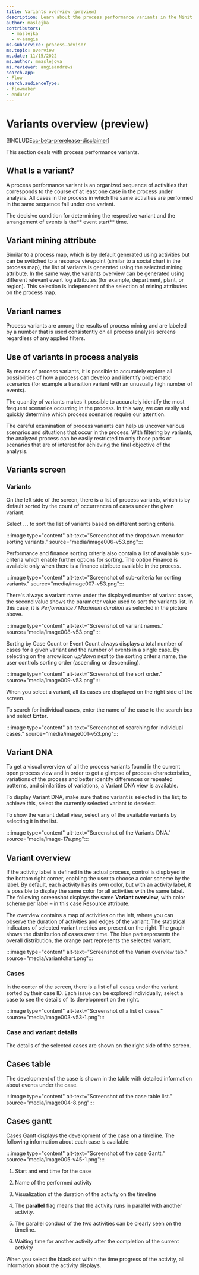 ```yaml
---
title: Variants overview (preview)
description: Learn about the process performance variants in the Minit desktop application in process advisor.
author: maslejka
contributors:
  - maslejka
  - v-aangie
ms.subservice: process-advisor
ms.topic: overview
ms.date: 11/15/2022
ms.author: mmaslejova
ms.reviewer: angieandrews
search.app:
- Flow
search.audienceType:
- flowmaker
- enduser
---
```


# Variants overview (preview)

[!INCLUDE[cc-beta-prerelease-disclaimer](../includes/cc-beta-prerelease-disclaimer.md)]

This section deals with process performance variants.



## What Is a variant?

A process performance variant is an organized sequence of activities that corresponds to the course of at least one case in the process under analysis. All cases in the process in which the same activities are performed in the same sequence fall under one variant.

The decisive condition for determining the respective variant and the arrangement of events is the** event start** time.

## Variant mining attribute

Similar to a process map, which is by default generated using activities but can be switched to a resource viewpoint (similar to a social chart in the process map), the list of variants is generated using the selected mining attribute. In the same way, the variants overview can be generated using different relevant event log attributes (for example, department, plant, or region). This selection is independent of the selection of mining attributes on the process map.

## Variant names

Process variants are among the results of process mining and are labeled by a number that is used consistently on all process analysis screens regardless of any applied filters.

## Use of variants in process analysis

By means of process variants, it is possible to accurately explore all possibilities of how a process can develop and identify problematic scenarios (for example a transition variant with an unusually high number of events).

The quantity of variants makes it possible to accurately identify the most frequent scenarios occurring in the process. In this way, we can easily and quickly determine which process scenarios require our attention.

The careful examination of process variants can help us uncover various scenarios and situations that occur in the process. With filtering by variants, the analyzed process can be easily restricted to only those parts or scenarios that are of interest for achieving the final objective of the analysis.

## Variants screen

### Variants

On the left side of the screen, there is a list of process variants, which is by default sorted by the count of occurrences of cases under the given variant.

Select **...** to sort the list of variants based on different sorting criteria.

:::image type="content" alt-text="Screenshot of the dropdown menu for sorting variants." source="media/image006-v53.png":::

Performance and finance sorting criteria also contain a list of available sub-criteria which enable further options for sorting. The option Finance is available only when there is a finance attribute available in the process.

:::image type="content" alt-text="Screenshot of sub-criteria for sorting variants." source="media/image007-v53.png":::

There's always a variant name under the displayed number of variant cases, the second value shows the parameter value used to sort the variants list. In this case, it is *Performance / Maximum duration* as selected in the picture above.

:::image type="content" alt-text="Screenshot of variant names." source="media/image008-v53.png":::

Sorting by Case Count or Event Count always displays a total number of cases for a given variant and the number of events in a single case. By selecting on the arrow icon *up/down* next to the sorting criteria name, the user controls sorting order (ascending or descending).

:::image type="content" alt-text="Screenshot of the sort order." source="media/image009-v53.png":::

When you select a variant, all its cases are displayed on the right side of the screen.

To search for individual cases, enter the name of the case to the search box and select **Enter**.

:::image type="content" alt-text="Screenshot of searching for individual cases." source="media/image001-v53.png":::

## Variant DNA

To get a visual overview of all the process variants found in the current open process view and in order to get a glimpse of process characteristics, variations of the process and better identify differences or repeated patterns, and similarities of variations, a Variant DNA view is available.

To display Variant DNA, make sure that no variant is selected in the list; to achieve this, select the currently selected variant to deselect.

To show the variant detail view, select any of the available variants by selecting it in the list.

:::image type="content" alt-text="Screenshot of the Variants DNA." source="media/image-17a.png":::

## Variant overview

If the activity label is defined in the actual process, control is displayed in the bottom right corner, enabling the user to choose a color scheme by the label. By default, each activity has its own color, but with an activity label, it is possible to display the same color for all activities with the same label. The following screenshot displays the same **Variant overview**, with color scheme per label – in this case Resource attribute.

The overview contains a map of activities on the left, where you can observe the duration of activities and edges of the variant. The statistical indicators of selected variant metrics are present on the right. The graph shows the distribution of cases over time. The blue part represents the overall distribution, the orange part represents the selected variant.

:::image type="content" alt-text="Screenshot of the Varian overview tab." source="media/variantchart.png":::

### Cases

In the center of the screen, there is a list of all cases under the variant sorted by their case ID. Each issue can be explored individually; select a case to see the details of its development on the right.

:::image type="content" alt-text="Screenshot of a list of cases." source="media/image003-v53-1.png":::

### Case and variant details

The details of the selected cases are shown on the right side of the screen.

## Cases table

The development of the case is shown in the table with detailed information about events under the case.

:::image type="content" alt-text="Screenshot of the case table list." source="media/image004-8.png":::

## Cases gantt

Cases Gantt displays the development of the case on a timeline. The following information about each case is available:

:::image type="content" alt-text="Screenshot of the case Gantt." source="media/image005-v45-1.png":::

1. Start and end time for the case

1. Name of the performed activity

1. Visualization of the duration of the activity on the timeline

1. The **parallel** flag means that the activity runs in parallel with another activity.

1. The parallel conduct of the two activities can be clearly seen on the timeline.

1. Waiting time for another activity after the completion of the current activity

When you select the black dot within the time progress of the activity, all information about the activity displays.


